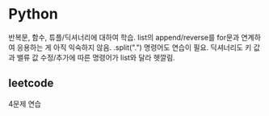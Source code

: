# Python
반복문, 함수, 튜플/딕셔너리에 대하여 학습. 
list의 append/reverse를 for문과 연계하여 응용하는 게 아직 익숙하지 않음. .split(".") 명령어도 연습이 필요.
딕셔너리도 키 값과 밸류 값 수정/추가에 따른 명령어가 list와 달라 헷깔림.

## leetcode
4문제 연습



